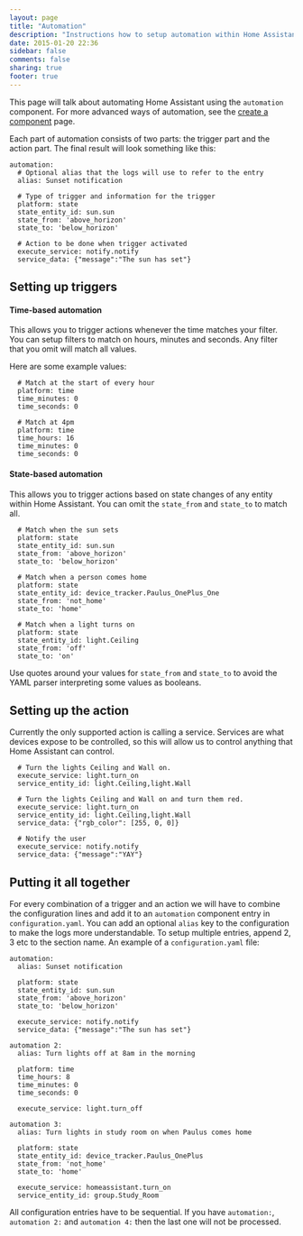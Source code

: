 ```yaml
---
layout: page
title: "Automation"
description: "Instructions how to setup automation within Home Assistant."
date: 2015-01-20 22:36
sidebar: false
comments: false
sharing: true
footer: true
---
```


This page will talk about automating Home Assistant using the `automation` component. For more advanced ways of automation, see the [create a component]({{site_root}}/developers/creating_components.html) page.

Each part of automation consists of two parts: the trigger part and the action part. The final result will look something like this:

```
automation:
  # Optional alias that the logs will use to refer to the entry
  alias: Sunset notification

  # Type of trigger and information for the trigger
  platform: state
  state_entity_id: sun.sun
  state_from: 'above_horizon'
  state_to: 'below_horizon'

  # Action to be done when trigger activated
  execute_service: notify.notify
  service_data: {"message":"The sun has set"}
```

## Setting up triggers

#### Time-based automation
This allows you to trigger actions whenever the time matches your filter. You can setup filters to match on hours, minutes and seconds. Any filter that you omit will match all values. 

Here are some example values:

```
  # Match at the start of every hour
  platform: time
  time_minutes: 0
  time_seconds: 0

  # Match at 4pm
  platform: time
  time_hours: 16
  time_minutes: 0
  time_seconds: 0
```

#### State-based automation
This allows you to trigger actions based on state changes of any entity within Home Assistant. You can omit the `state_from` and `state_to` to match all.

```
  # Match when the sun sets
  platform: state
  state_entity_id: sun.sun
  state_from: 'above_horizon'
  state_to: 'below_horizon'

  # Match when a person comes home
  platform: state
  state_entity_id: device_tracker.Paulus_OnePlus_One
  state_from: 'not_home'
  state_to: 'home'

  # Match when a light turns on
  platform: state
  state_entity_id: light.Ceiling
  state_from: 'off'
  state_to: 'on'
```

<p class='note'>
  Use quotes around your values for <code>state_from</code> and <code>state_to</code> to avoid the YAML parser interpreting some values as booleans.
</p>

## Setting up the action

Currently the only supported action is calling a service. Services are what devices expose to be controlled, so this will allow us to control anything that Home Assistant can control.

```
  # Turn the lights Ceiling and Wall on.
  execute_service: light.turn_on
  service_entity_id: light.Ceiling,light.Wall

  # Turn the lights Ceiling and Wall on and turn them red.
  execute_service: light.turn_on
  service_entity_id: light.Ceiling,light.Wall
  service_data: {"rgb_color": [255, 0, 0]}

  # Notify the user
  execute_service: notify.notify
  service_data: {"message":"YAY"}
```

## Putting it all together
For every combination of a trigger and an action we will have to combine the configuration lines and add it to an `automation` component entry in `configuration.yaml`. You can add an optional `alias` key to the configuration to make the logs more understandable. To setup multiple entries, append 2, 3 etc to the section name. An example of a `configuration.yaml` file:

```
automation:
  alias: Sunset notification

  platform: state
  state_entity_id: sun.sun
  state_from: 'above_horizon'
  state_to: 'below_horizon'

  execute_service: notify.notify
  service_data: {"message":"The sun has set"}

automation 2:
  alias: Turn lights off at 8am in the morning

  platform: time
  time_hours: 8
  time_minutes: 0
  time_seconds: 0

  execute_service: light.turn_off

automation 3:
  alias: Turn lights in study room on when Paulus comes home

  platform: state
  state_entity_id: device_tracker.Paulus_OnePlus
  state_from: 'not_home'
  state_to: 'home'

  execute_service: homeassistant.turn_on
  service_entity_id: group.Study_Room
```

<p class='note'>
All configuration entries have to be sequential. If you have <code>automation:</code>, <code>automation 2:</code> and <code>automation 4:</code> then the last one will not be processed. 
</p>
